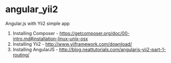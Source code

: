 # angular_yii2
Angular.js with Yii2 simple app

1. Installing Composer - https://getcomposer.org/doc/00-intro.md#installation-linux-unix-osx
2. Installing Yii2 - http://www.yiiframework.com/download/
3. Installing AngularJS - http://blog.neattutorials.com/angularjs-yii2-part-1-routing/